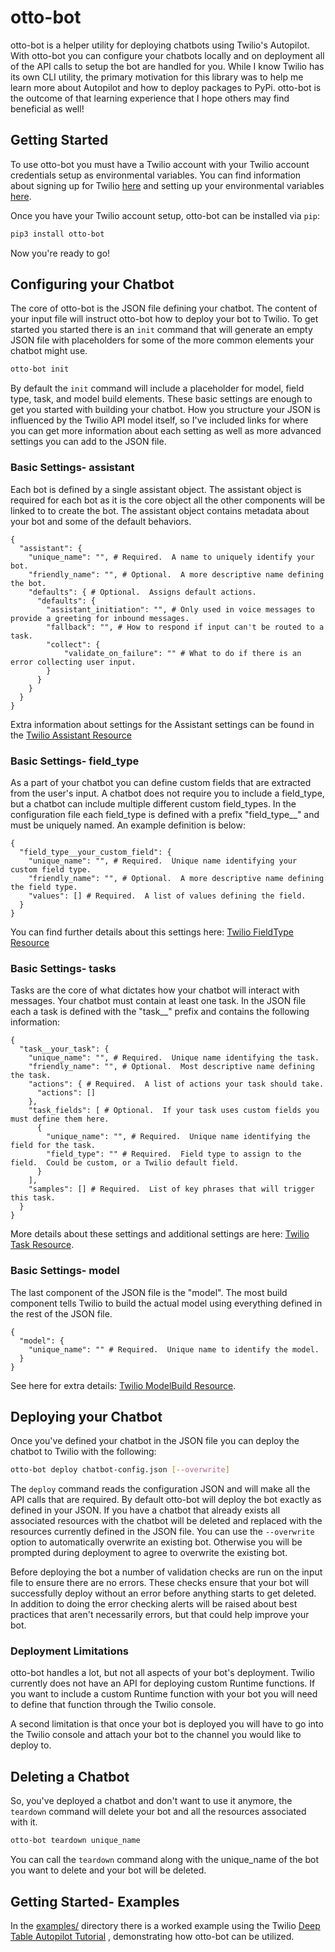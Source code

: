 # otto-bot

otto-bot is a helper utility for deploying chatbots using Twilio's Autopilot.  With otto-bot you can configure your
chatbots locally and on deployment all of the API calls to setup the bot are handled for you.  While I know Twilio has 
its own CLI utility, the primary motivation for this library was to help me learn more about Autopilot and how to deploy
packages to PyPi.  otto-bot is the outcome of that learning experience that I hope others may find beneficial as 
well!


## Getting Started

To use otto-bot you must have a Twilio account with your Twilio account credentials setup as environmental 
variables.  You can find information about signing up for Twilio [here](https://www.twilio.com/docs/sms/tutorials/how-to-send-sms-messages-python)
and setting up your environmental variables [here](https://www.twilio.com/blog/2017/01/how-to-set-environment-variables.html).

Once you have your Twilio account setup, otto-bot can be installed via `pip`:

```bash
pip3 install otto-bot
```

Now you're ready to go!

## Configuring your Chatbot
The core of otto-bot is the JSON file defining your chatbot.  The content of your input file will instruct otto-bot
how to deploy your bot to Twilio.  To get started you started there is an `init` command that will generate an empty
JSON file with placeholders for some of the more common elements your chatbot might use.

```bash
otto-bot init
```

By default the `init` command will include a placeholder for model, field type, task, and model build elements.  These
basic settings are enough to get you started with building your chatbot.  How you structure your JSON is influenced by
the Twilio API model itself, so I've included links for where you can get more information about each setting as well as
more advanced settings you can add to the JSON file.

### Basic Settings- assistant
Each bot is defined by a single assistant object.  The assistant object is required for each bot as it is the core
object all the other components will be linked to to create the bot.  The assistant object contains metadata about your
bot and some of the default behaviors.

```
{
  "assistant": {
    "unique_name": "", # Required.  A name to uniquely identify your bot.
    "friendly_name": "", # Optional.  A more descriptive name defining the bot.
    "defaults": { # Optional.  Assigns default actions.
      "defaults": {
        "assistant_initiation": "", # Only used in voice messages to provide a greeting for inbound messages.
        "fallback": "", # How to respond if input can't be routed to a task.
        "collect": {
            "validate_on_failure": "" # What to do if there is an error collecting user input.
        }
      }
    }
  }
}
```

Extra information about settings for the Assistant settings can be found in the [Twilio Assistant Resource](https://www.twilio.com/docs/autopilot/api/assistant)

### Basic Settings- field_type
As a part of your chatbot you can define custom fields that are extracted from the user's input.  A chatbot does not
require you to include a field_type, but a chatbot can include multiple different custom field_types.
In the configuration file each field_type is defined with a prefix "field_type__" and must be uniquely named.  An
example definition is below:

```
{
  "field_type__your_custom_field": {
    "unique_name": "", # Required.  Unique name identifying your custom field type.
    "friendly_name": "", # Optional.  A more descriptive name defining the field type.  
    "values": [] # Required.  A list of values defining the field.
  }
}
```

You can find further details about this settings here: [Twilio FieldType Resource](https://www.twilio.com/docs/autopilot/api/field-type)

### Basic Settings- tasks
Tasks are the core of what dictates how your chatbot will interact with messages.  Your chatbot must contain at least
one task.  In the JSON file each a task is defined with the "task__" prefix and contains the following information:

```
{
  "task__your_task": {
    "unique_name": "", # Required.  Unique name identifying the task.
    "friendly_name": "", # Optional.  Most descriptive name defining the task.
    "actions": { # Required.  A list of actions your task should take.
      "actions": []
    },
    "task_fields": [ # Optional.  If your task uses custom fields you must define them here.
      {
        "unique_name": "", # Required.  Unique name identifying the field for the task.
        "field_type": "" # Required.  Field type to assign to the field.  Could be custom, or a Twilio default field.
      }
    ],
    "samples": [] # Required.  List of key phrases that will trigger this task.
  }
}
```

More details about these settings and additional settings are here: [Twilio Task Resource](https://www.twilio.com/docs/autopilot/api/task).

### Basic Settings- model
The last component of the JSON file is the "model".  The most build component tells Twilio to build the actual model 
using everything defined in the rest of the JSON file.

```
{
  "model": {
    "unique_name": "" # Required.  Unique name to identify the model.
  }
}
```

See here for extra details: [Twilio ModelBuild Resource](https://www.twilio.com/docs/autopilot/api/model-build).


## Deploying your Chatbot
Once you've defined your chatbot in the JSON file you can deploy the chatbot to Twilio with the following:

```bash
otto-bot deploy chatbot-config.json [--overwrite]
```

The `deploy` command reads the configuration JSON and will make all the API calls that are required.  By default
otto-bot will deploy the bot exactly as defined in your JSON.  If you have a chatbot that already exists all associated
resources with the chatbot will be deleted and replaced with the resources currently defined in the JSON file.  You can
use the `--overwrite` option to automatically overwrite an existing bot.  Otherwise you will be prompted during
deployment to agree to overwrite the existing bot.

Before deploying the bot a number of validation checks are run on the input file to ensure there are no errors.  These
checks ensure that your bot will successfully deploy without an error before anything starts to get deleted.  In 
addition to doing the error checking alerts will be raised about best practices that aren't necessarily errors, but
that could help improve your bot.

### Deployment Limitations
otto-bot handles a lot, but not all aspects of your bot's deployment.  Twilio currently does not have an API for 
deploying custom Runtime functions.  If you want to include a custom Runtime function with your bot you will need
to define that function through the Twilio console.

A second limitation is that once your bot is deployed you will have to go into the Twilio console and attach your
bot to the channel you would like to deploy to.


## Deleting a Chatbot
So, you've deployed a chatbot and don't want to use it anymore, the `teardown` command will delete your bot and all
the resources associated with it.

```bash
otto-bot teardown unique_name
```

You can call the `teardown` command along with the unique_name of the bot you want to delete and your bot will be
deleted.


## Getting Started- Examples

In the [examples/](https://github.com/mvielkind/otto-bot/tree/master/examples) directory there is a worked 
example using the Twilio [Deep Table Autopilot Tutorial](https://www.twilio.com/docs/autopilot/tutorials/deep-table-restaurant-assistant)
, demonstrating how otto-bot can be utilized.